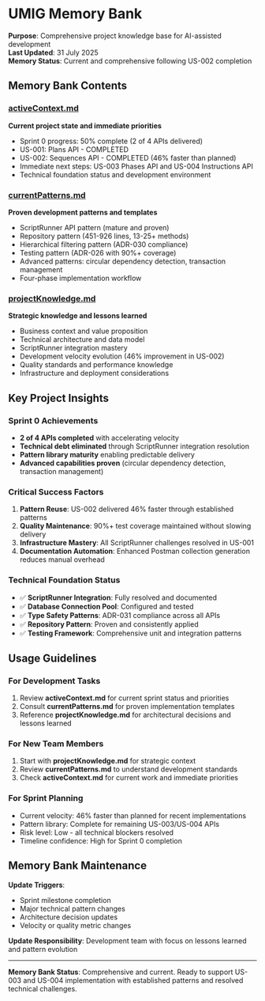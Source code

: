 # UMIG Memory Bank

**Purpose**: Comprehensive project knowledge base for AI-assisted development  
**Last Updated**: 31 July 2025  
**Memory Status**: Current and comprehensive following US-002 completion

## Memory Bank Contents

### [activeContext.md](./activeContext.md)
**Current project state and immediate priorities**
- Sprint 0 progress: 50% complete (2 of 4 APIs delivered)
- US-001: Plans API - COMPLETED 
- US-002: Sequences API - COMPLETED (46% faster than planned)
- Immediate next steps: US-003 Phases API and US-004 Instructions API
- Technical foundation status and development environment

### [currentPatterns.md](./currentPatterns.md) 
**Proven development patterns and templates**
- ScriptRunner API pattern (mature and proven)
- Repository pattern (451-926 lines, 13-25+ methods)
- Hierarchical filtering pattern (ADR-030 compliance)
- Testing pattern (ADR-026 with 90%+ coverage)
- Advanced patterns: circular dependency detection, transaction management
- Four-phase implementation workflow

### [projectKnowledge.md](./projectKnowledge.md)
**Strategic knowledge and lessons learned**
- Business context and value proposition
- Technical architecture and data model
- ScriptRunner integration mastery
- Development velocity evolution (46% improvement in US-002)
- Quality standards and performance knowledge
- Infrastructure and deployment considerations

## Key Project Insights

### Sprint 0 Achievements
- **2 of 4 APIs completed** with accelerating velocity
- **Technical debt eliminated** through ScriptRunner integration resolution
- **Pattern library maturity** enabling predictable delivery
- **Advanced capabilities proven** (circular dependency detection, transaction management)

### Critical Success Factors
1. **Pattern Reuse**: US-002 delivered 46% faster through established patterns
2. **Quality Maintenance**: 90%+ test coverage maintained without slowing delivery
3. **Infrastructure Mastery**: All ScriptRunner challenges resolved in US-001
4. **Documentation Automation**: Enhanced Postman collection generation reduces manual overhead

### Technical Foundation Status
- ✅ **ScriptRunner Integration**: Fully resolved and documented
- ✅ **Database Connection Pool**: Configured and tested
- ✅ **Type Safety Patterns**: ADR-031 compliance across all APIs
- ✅ **Repository Pattern**: Proven and consistently applied
- ✅ **Testing Framework**: Comprehensive unit and integration patterns

## Usage Guidelines

### For Development Tasks
1. Review **activeContext.md** for current sprint status and priorities
2. Consult **currentPatterns.md** for proven implementation templates
3. Reference **projectKnowledge.md** for architectural decisions and lessons learned

### For New Team Members
1. Start with **projectKnowledge.md** for strategic context
2. Review **currentPatterns.md** to understand development standards
3. Check **activeContext.md** for current work and immediate priorities

### For Sprint Planning
- Current velocity: 46% faster than planned for recent implementations
- Pattern library: Complete for remaining US-003/US-004 APIs
- Risk level: Low - all technical blockers resolved
- Timeline confidence: High for Sprint 0 completion

## Memory Bank Maintenance

**Update Triggers**:
- Sprint milestone completion
- Major technical pattern changes
- Architecture decision updates
- Velocity or quality metric changes

**Update Responsibility**: Development team with focus on lessons learned and pattern evolution

---

**Memory Bank Status**: Comprehensive and current. Ready to support US-003 and US-004 implementation with established patterns and resolved technical challenges.